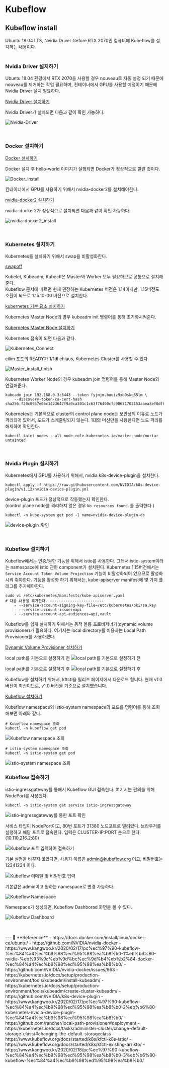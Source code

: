 # Kubeflow

## Kubeflow install
Ubuntu 18.04 LTS, Nvidia Driver Gefore RTX 2070인 컴퓨터에 Kubeflow를 설치하는 내용이다.
<br>
<br>

### Nvidia Driver 설치하기

Ubuntu 18.04 환경에서 RTX 2070을 사용할 경우 nouveau로 자동 설정 되기 때문에 nouveau를 제거하는 작업 필요하며, 컨테이너에서 GPU를 사용할 예정이기 때문에 Nvidia Driver 설치 필요하다.

[Nvidia Driver 설치하기](./nvidia_driver_install.sh)

Nvidia Driver가 설치되면 다음과 같이 확인 가능하다.

![Nvidia-Driver](../img/Kubeflow_install(1).PNG)

<br>

### Docker 설치하기

[Docker 설치하기](./docker_install.sh)

Docker 설치 후 hello-world 이미지가 실행되면 Docker가 정상적으로 깔린 것이다.

![Docker_install](../img/kubeflow_install(2).PNG)

컨테이너에서 GPU를 사용하기 위해서 nvidia-docker2를 설치해야한다.

[nvidia-docker2 설치하기](./nvidia-docker2_install.sh)

nvidia-docker2가 정상적으로 설치되면 다음과 같이 확인 가능하다.

![nvidia-docker2_install](../img/kubeflow_install(3).PNG)

<br>

### Kubernetes 설치하기

Kubernetes를 설치하기 위해서 swap을 비활성화한다.

[swapoff](./swapoff.sh)

Kubelet, Kubeadm, Kubectl은 Master와 Worker 모두 필요하므로 공통으로 설치해준다.  
Kubeflow 문서에 따르면 현재 권장하는 Kubernetes 버전은 1.14이지만, 1.15버전도 호환이 되므로 1.15.10-00 버전으로 설치한다.

[kubernetes 기본 요소 설치하기](./kubernetes_basic_install.sh)

Kubernetes Master Node의 경우 kubeadm init 명령어를 통해 초기화시켜준다.

[Kubernetes Master Node 설치하기](./kubernetes_master_install.sh)

Kubernetes 접속이 되면 다음과 같다.

![Kubernetes_Connect](../img/kubeflow_install(4).PNG)

cilim 포드의 READY가 1/1dl ehlaus, Kubernetes Cluster를 사용할 수 있다.

![Master_install_finish](../img/kubeflow_install(5).PNG)

Kubernetes Worker Node의 경우 kubeadm join 명령어를 통해 Master Node와 연결해준다.

~~~
kubeadm join 192.168.0.3:6443 --token fyjmjm.buuiz9xb9skq85lm \
    --discovery-token-ca-cert-hash sha256:f20c8957e66c1423647f9a9ca301c1c63f76400cfc98671702153aaea3ef0df6 
~~~

Kubernetes는 기본적으로 cluster의 control plane node는 보안상의 이유로 노드가 격리되어 있어서, 포드가 스케줄링되지 않는다. 1대의 머신만을 사용한다면 노드 격리를 해제하여 확인한다.

~~~
kubectl taint nodes --all node-role.kubernetes.io/master-node/mortar untainted
~~~

<br>

### Nvidia Plugin 설치하기

Kubernetes에서 GPU를 사용하기 위해서, nvidia k8s-device-plugin을 설치한다.

~~~
kubectl apply -f https://raw.githubusercontent.com/NVIDIA/k8s-device-plugin/v1.12/nvidia-device-plugin.yml
~~~

device-plugin 포드가 정상적으로 작동했는지 확인한다.  
(control plane node를 격리하지 않은 경우 `No resources found.`를 출력한다.)

~~~
kubectl -n kube-system get pod -l name=nvidia-device-plugin-ds
~~~

![device-plugin_확인](../img/kubeflow_install(6).PNG)

<br>

### Kubeflow 설치하기

Kubeflow에서는 인증/권한 기능을 위해서 istio를 사용한다. 그래서 istio-system이라는 namespace에 istio 관련 component가 설치된다. Kubernetes 1.15버전에서는 `Service Account Token Volume Projection` 기능이 비활성화되어 있으므로 활성화시켜 줘야한다.
기능을 활성화 하기 위해서는, kube-apiserver manifest에 몇 가지 플래그를 추가해야한다.

~~~
sudo vi /etc/kubernetes/manifests/kube-apiserver.yaml
# 다음 내용을 추가한다. ------------------------
    - --service-account-signing-key-file=/etc/kubernetes/pki/sa.key
    - --service-account-issuer=api
    - --service-account-api-audiences=api,vault
~~~

Kubeflow를 쉽게 설치하기 위해서는 동적 볼륨 프로비저너가(dynamic volume provisioner)가 필요하다. 여기서는 local directory를 이용하는 Local Path Provisioner를 사용하겠다.

[Dynamic Volume Provisioner 설치하기](./provisioner_install.sh)

local path를 기본으로 설정하기 전
![local path를 기본으로 설정하기 전](../img/Kubeflow_install(7).PNG)

local path를 기본으로 설정하기 후
![local path를 기본으로 설정하기 후](../img/Kubeflow_install(8).PNG)

Kubeflow를 설치하기 위해서, kftctl을 릴리즈 페이지에서 다운로드 합니다. 현재 v1.0 버전이 최신이므로, v1.0 버전을 기준으로 설치했습니다.

[Kubeflow 설치하기](./kubeflow_install.sh)

Kubeflow namespace와 istio-system namespace의 포드를 명령어를 통해 조회해보면 아래와 같다.

~~~
# Kubeflow namespace 조회
kubectl -n kubeflow get pod
~~~
![Kubeflow namespace 조회](../img/Kubeflow_install(9).PNG)
~~~
# istio-system namespace 조회
kubectl -n istio-system get pod
~~~
![istio-system namespace 조회](../img/Kubeflow_install(10).PNG)

### Kubeflow 접속하기

istio-ingressgateway를 통해서 Kubeflow GUI 접속한다. 여기서는 편의를 위해 NodePort를 사용했다.

~~~
kubectl -n istio-system get service istio-ingressgateway
~~~

![istio-ingressgateway를 통한 포트 확인](../img/Kubeflow_install(11).PNG)

서비스 타입이 NodePort이고, 80번 포트가 31380 노드포트로 열려있다. 브라우저를 실행하고 해당 포트로 접속한다. 입력은 CLUSTER-IP:PORT 순으로 한다. (10.110.216.2:80)

![Kubeflow 포트 입력하여 접속하기](../img/Kubeflow_install(12).PNG)

기본 설정을 바꾸지 않았다면, 사용자 이름은 admin@kubeflow.org 이고, 비밀번호는 12341234 이다.

![Kubeflow 이메일 및 비밀번호 입력](../img/Kubeflow_install(13).PNG)

기본값은 admin이고 원하는 namespace로 변경 가능하다.

![Kubeflow Namespace](../img/Kubeflow_install(14).PNG)

Namespace가 생성되면, Kubeflow Dashborad 화면을 볼 수 있다.

![Kubeflow Dashboard](../img/Kubeflow_install(15).PNG)


<br>
<br>
---
🔗 **Reference**  
- https://docs.docker.com/install/linux/docker-ce/ubuntu/
- https://github.com/NVIDIA/nvidia-docker  
- https://www.kangwoo.kr/2020/02/17/pc%ec%97%90-kubeflow-%ec%84%a4%ec%b9%98%ed%95%98%ea%b8%b0-1%eb%b6%80-nvidia-%eb%93%9c%eb%9d%bc%ec%9d%b4%eb%b2%84-docker-%ec%84%a4%ec%b9%98%ed%95%98%ea%b8%b0/
- https://github.com/NVIDIA/nvidia-docker/issues/963
- https://kubernetes.io/docs/setup/production-environment/tools/kubeadm/install-kubeadm/
- https://kubernetes.io/docs/setup/production-environment/tools/kubeadm/create-cluster-kubeadm/
- https://github.com/NVIDIA/k8s-device-plugin
- https://www.kangwoo.kr/2020/02/17/pc%ec%97%90-kubeflow-%ec%84%a4%ec%b9%98%ed%95%98%ea%b8%b0-2%eb%b6%80-kubernetes-nvidia-device-plugin-%ec%84%a4%ec%b9%98%ed%95%98%ea%b8%b0/
- https://github.com/rancher/local-path-provisioner#deployment
- https://kubernetes.io/docs/tasks/administer-cluster/change-default-storage-class/#changing-the-default-storageclass
- https://www.kubeflow.org/docs/started/k8s/kfctl-k8s-istio/
- https://www.kubeflow.org/docs/started/k8s/kfctl-existing-arrikto/
- https://www.kangwoo.kr/2020/02/18/pc%ec%97%90-kubeflow-%ec%84%a4%ec%b9%98%ed%95%98%ea%b8%b0-3%eb%b6%80-kubeflow-%ec%84%a4%ec%b9%98%ed%95%98%ea%b8%b0/